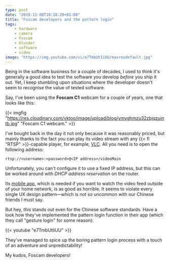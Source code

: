 ```yaml
---
type: post
date: "2019-11-08T10:18:20+01:00"
title: "Foscam developers and the pattern login"
tags:
    - hardware
    - camera
    - Foscam
    - blunder
    - software
    - video
image: "https://img.youtube.com/vi/e7TmbUtIiUU/maxresdefault.jpg"
---
```


Being in the software business for a couple of decades, I used to think it's generally a good idea to test the software you develop *before* you ship it out. Yet, I keep stumbling upon situations where the developer doesn't seem to recognise the value of tested software.

Say, I've been using the **Foscam C1** webcam for a couple of years, one that looks like this:

<!--more-->

{{< imgfig "https://res.cloudinary.com/yktoo/image/upload/blog/ymvghmzu32zbjqzuintb.jpg" "Foscam C1 webcam." >}}

I've bought back in the day it not only because it was reasonably priced, but mainly thanks to the fact you can play its video stream with any {{< fl "RTSP" >}}-capable player, for example, [VLC](https://www.videolan.org/vlc/). All you need is to open the following address:

```
rtsp://<username>:<password>@<IP address>/videoMain
```

Unfortunately, you can't configure it to use a fixed IP address, but this can be worked around with *DHCP address reservation* on the router.

Its [mobile app](https://play.google.com/store/apps/details?id=com.foscam.foscam), which is needed if you want to watch the video feed outside of your home network, is as good as horrible. It seems to violate every single UX design pattern—which is not so uncommon with our Chinese friends I must say.

But hey, *this* stands out even for the Chinese software standards. Have a look how they've implemented the pattern login function in their app (which they call "gesture login" for some reason):

{{< youtube "e7TmbUtIiUU" >}}

They've managed to spice up the boring pattern login process with a touch of an adventure and unpredictability!

My kudos, Foscam developers!
